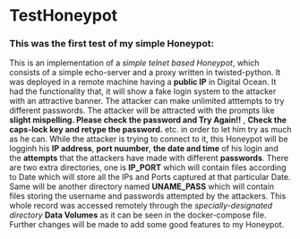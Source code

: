 # TestHoneypot
### This was the first test of my simple Honeypot:
This is an implementation of a _simple telnet based Honeypot_, which consists of a simple echo-server and a proxy written in
twisted-python. It was deployed in a remote machine having a **public IP** in Digital Ocean.
It had the functionality that, it will show a fake login system to the attacker with an attractive banner. The attacker can make unlimited atttempts to try different passwords. The attacker will be attracted with the prompts like **slight mispelling. Please check the password and Try Again!!** , **Check the caps-lock key and retype the password.** etc. in order to let him try as much as he can.  While the attacker is trying to connect to it, this Honeypot will be logginh his **IP address**, **port nuumber**, **the date and time** of his login and the **attempts** that the attackers have made with different **passwords**.  There are two extra directories, one is **IP_PORT** which will contain files according to Date which will store all the IPs and Ports captured at that particular Date. Same will be another directory named **UNAME_PASS** which will contain files storing the username and passwords attempted by the attackers.  This whole record was accessed remotely through the _specially-designated directory_ **Data Volumes** as it can be seen in the docker-compose file.  Further changes will be made to add some good features to my Honeypot.
